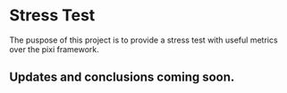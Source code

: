 

# Stress Test

The puspose of this project is to provide a stress test with useful metrics over the pixi framework.

## Updates and conclusions coming soon.

